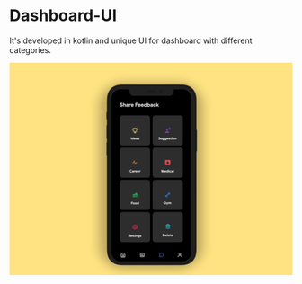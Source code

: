 # Dashboard-UI
It's developed in kotlin and unique UI for dashboard with different categories.

![Continuation indent](docs/image.png)
